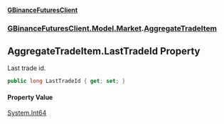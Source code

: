 #### [GBinanceFuturesClient](./index.md 'index')
### [GBinanceFuturesClient.Model.Market](./GBinanceFuturesClient-Model-Market.md 'GBinanceFuturesClient.Model.Market').[AggregateTradeItem](./GBinanceFuturesClient-Model-Market-AggregateTradeItem.md 'GBinanceFuturesClient.Model.Market.AggregateTradeItem')
## AggregateTradeItem.LastTradeId Property
Last trade id.  
```csharp
public long LastTradeId { get; set; }
```
#### Property Value
[System.Int64](https://docs.microsoft.com/en-us/dotnet/api/System.Int64 'System.Int64')  
